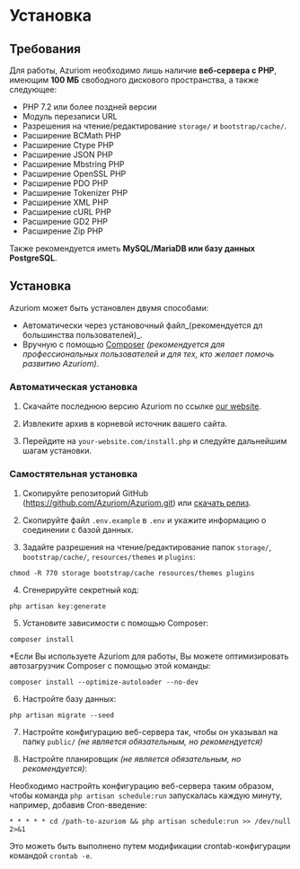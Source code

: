 # Установка

## Требования

Для работы, Azuriom необходимо лишь наличие **веб-сервера с PHP**, имеющим **100 МБ**
свободного дискового пространства, а также следующее:

 - PHP 7.2 или более поздней версии
 - Модуль перезаписи URL 
 - Разрешения на чтение/редактирование `storage/` и `bootstrap/cache/`.
 - Расширение BCMath PHP 
 - Расширение Ctype PHP 
 - Расширение JSON PHP 
 - Расширение Mbstring PHP 
 - Расширение OpenSSL PHP 
 - Расширение PDO PHP 
 - Расширение Tokenizer PHP 
 - Расширение XML PHP 
 - Расширение cURL PHP 
 - Расширение GD2 PHP 
 - Расширение Zip PHP 

Также рекомендуется иметь **MySQL/MariaDB или базу данных PostgreSQL**.

## Установка
Azuriom может быть установлен двумя способами:

- Автоматически через установочный файл_(рекомендуется дл большинства пользователей)_. 
- Вручную с помощью [Composer](https://getcomposer.org/) _(рекомендуется для профессиональных пользователей и для тех, кто желает помочь развитию Azuriom)_.

### Автоматическая установка

1. Скачайте последнюю версию Azuriom по ссылке [our website](https://azuriom.com/download).

2. Извлеките архив в корневой источник вашего сайта.

3. Перейдите на `your-website.com/install.php` и следуйте дальнейшим шагам установки.

### Самостятельная установка

1. Скопируйте репозиторий GitHub (https://github.com/Azuriom/Azuriom.git) или [скачать релиз](https://github.com/Azuriom/Azuriom/release).

2. Скопируйте файл `.env.example` в `.env` и укажите информацию о соединении с базой данных.

3. Задайте разрешения на чтение/редактирование папок `storage/`, `bootstrap/cache/`, `resources/themes` и `plugins`:
```
chmod -R 770 storage bootstrap/cache resources/themes plugins
```

4. Сгенерируйте секретный код:
```
php artisan key:generate
```

5. Установите зависимости с помощью Composer:
```
composer install
```

  *Если Вы используете Azuriom для работы, Вы можете оптимизировать автозагрузчик Composer с помощью этой команды:
```
composer install --optimize-autoloader --no-dev
```

6. Настройте базу данных:
```
php artisan migrate --seed
```

7. Настройте конфигурацию веб-сервера так, чтобы он указывал на папку `public/`  _(не является обязательным, но рекомендуется)_

8. Настройте планировщик _(не является обязательным, но рекомендуется)_:

Необходимо настройть конфигурацию веб-сервера таким образом, чтобы команда `php artisan schedule:run` запускалась каждую минуту, например, добавив Cron-введение:
 ```
* * * * * cd /path-to-azuriom && php artisan schedule:run >> /dev/null 2>&1
 ```
Это можеть быть выполнено путем модификации crontab-конфигурации командой `crontab -e`.

